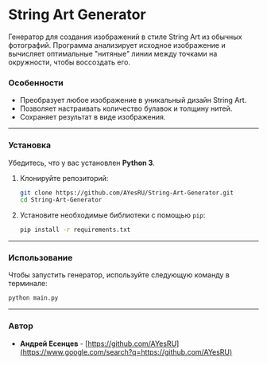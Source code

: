 # String Art Generator

Генератор для создания изображений в стиле String Art из обычных фотографий. Программа анализирует исходное изображение и вычисляет оптимальные "нитяные" линии между точками на окружности, чтобы воссоздать его.

### Особенности

  * Преобразует любое изображение в уникальный дизайн String Art.
  * Позволяет настраивать количество булавок и толщину нитей.
  * Сохраняет результат в виде изображения.

-----

### Установка

Убедитесь, что у вас установлен **Python 3**.

1.  Клонируйте репозиторий:
    ```bash
    git clone https://github.com/AYesRU/String-Art-Generator.git
    cd String-Art-Generator
    ```
2.  Установите необходимые библиотеки с помощью `pip`:
    ```bash
    pip install -r requirements.txt
    ```

-----

### Использование

Чтобы запустить генератор, используйте следующую команду в терминале:

```bash
python main.py
```

-----

### Автор

  * **Андрей Есенцев** - [https://github.com/AYesRU](https://www.google.com/search?q=https://github.com/AYesRU)
